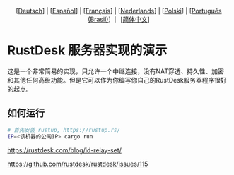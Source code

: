 <p align="center">
  [<a href="README-DE.md">Deutsch</a>] | [<a href="README-ES.md">Español</a>] | [<a href="README-FR.md">Français</a>] | [<a href="README-NL.md">Nederlands</a>] | [<a href="README-PL.md">Polski</a>] | [<a href="README-PTBR.md">Português (Brasil)</a>] ｜ [<a href="README-ZH.md">简体中文</a>] <br>
</p>

# RustDesk 服务器实现的演示
这是一个非常简易的实现，只允许一个中继连接，没有NAT穿透、持久性、加密和其他任何高级功能。但是它可以作为你编写你自己的RustDesk服务器程序很好的起点。

## 如何运行
```bash
# 首先安装 rustup, https://rustup.rs/
IP=<该机器的公网IP> cargo run
```

https://rustdesk.com/blog/id-relay-set/

https://github.com/rustdesk/rustdesk/issues/115